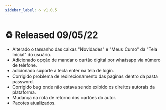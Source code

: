 ```yaml
---
sidebar_label: ♻️ v1.0.5
---
```


# ♻️ Released 09/05/22

- Alterado o tamanho das caixas "Novidades" e "Meus Curso" da "Tela Inicial" do usuário.
- Adicionado opção de mandar o cartão digital por whatsapp via número de telefone.
- adicionado suporte a tecla enter na tela de login.
- Corrigido problema de redirecionamento das paginas dentro da pasta password.
- Corrigido bug onde não estava sendo exibido os direitos autorais da plataforma.
- Mudança na rota de retorno dos cartões do autor.
- Pacotes atualizados.
